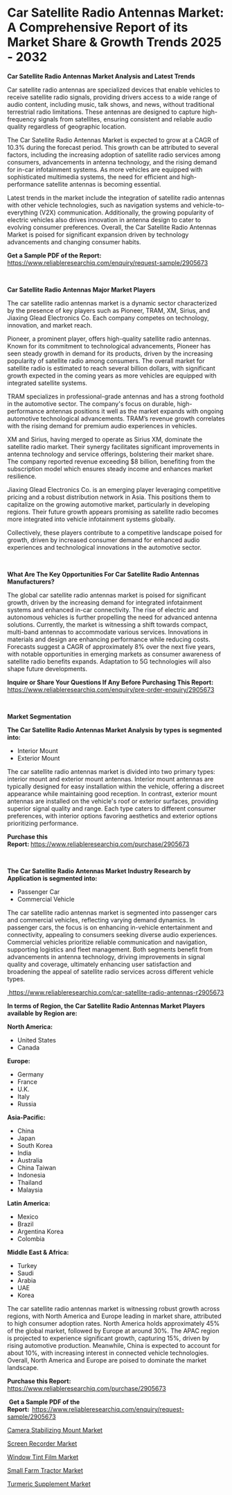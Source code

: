 <p><h1>Car Satellite Radio Antennas Market: A Comprehensive Report of its Market Share & Growth Trends 2025 - 2032</h1></p><p><strong>Car Satellite Radio Antennas Market Analysis and Latest Trends</strong></p>
<p><p>Car satellite radio antennas are specialized devices that enable vehicles to receive satellite radio signals, providing drivers access to a wide range of audio content, including music, talk shows, and news, without traditional terrestrial radio limitations. These antennas are designed to capture high-frequency signals from satellites, ensuring consistent and reliable audio quality regardless of geographic location.</p><p>The Car Satellite Radio Antennas Market is expected to grow at a CAGR of 10.3% during the forecast period. This growth can be attributed to several factors, including the increasing adoption of satellite radio services among consumers, advancements in antenna technology, and the rising demand for in-car infotainment systems. As more vehicles are equipped with sophisticated multimedia systems, the need for efficient and high-performance satellite antennas is becoming essential.</p><p>Latest trends in the market include the integration of satellite radio antennas with other vehicle technologies, such as navigation systems and vehicle-to-everything (V2X) communication. Additionally, the growing popularity of electric vehicles also drives innovation in antenna design to cater to evolving consumer preferences. Overall, the Car Satellite Radio Antennas Market is poised for significant expansion driven by technology advancements and changing consumer habits.</p></p>
<p><strong>Get a Sample PDF of the Report:&nbsp;</strong> <a href="https://www.reliableresearchiq.com/enquiry/request-sample/2905673?utm_campaign=121&utm_medium=2&utm_source=Github&utm_content=ia&utm_term=12032025&utm_id=car-satellite-radio-antennas">https://www.reliableresearchiq.com/enquiry/request-sample/2905673</a></p>
<p>&nbsp;</p>
<p><strong>Car Satellite Radio Antennas Major Market Players</strong></p>
<p><p>The car satellite radio antennas market is a dynamic sector characterized by the presence of key players such as Pioneer, TRAM, XM, Sirius, and Jiaxing Glead Electronics Co. Each company competes on technology, innovation, and market reach.</p><p>Pioneer, a prominent player, offers high-quality satellite radio antennas. Known for its commitment to technological advancements, Pioneer has seen steady growth in demand for its products, driven by the increasing popularity of satellite radio among consumers. The overall market for satellite radio is estimated to reach several billion dollars, with significant growth expected in the coming years as more vehicles are equipped with integrated satellite systems.</p><p>TRAM specializes in professional-grade antennas and has a strong foothold in the automotive sector. The company's focus on durable, high-performance antennas positions it well as the market expands with ongoing automotive technological advancements. TRAM’s revenue growth correlates with the rising demand for premium audio experiences in vehicles.</p><p>XM and Sirius, having merged to operate as Sirius XM, dominate the satellite radio market. Their synergy facilitates significant improvements in antenna technology and service offerings, bolstering their market share. The company reported revenue exceeding $8 billion, benefiting from the subscription model which ensures steady income and enhances market resilience.</p><p>Jiaxing Glead Electronics Co. is an emerging player leveraging competitive pricing and a robust distribution network in Asia. This positions them to capitalize on the growing automotive market, particularly in developing regions. Their future growth appears promising as satellite radio becomes more integrated into vehicle infotainment systems globally.</p><p>Collectively, these players contribute to a competitive landscape poised for growth, driven by increased consumer demand for enhanced audio experiences and technological innovations in the automotive sector.</p></p>
<p>&nbsp;</p>
<p><strong>What Are The Key Opportunities For Car Satellite Radio Antennas Manufacturers?</strong></p>
<p><p>The global car satellite radio antennas market is poised for significant growth, driven by the increasing demand for integrated infotainment systems and enhanced in-car connectivity. The rise of electric and autonomous vehicles is further propelling the need for advanced antenna solutions. Currently, the market is witnessing a shift towards compact, multi-band antennas to accommodate various services. Innovations in materials and design are enhancing performance while reducing costs. Forecasts suggest a CAGR of approximately 8% over the next five years, with notable opportunities in emerging markets as consumer awareness of satellite radio benefits expands. Adaptation to 5G technologies will also shape future developments.</p></p>
<p><strong>Inquire or Share Your Questions If Any Before Purchasing This Report:</strong> <a href="https://www.reliableresearchiq.com/enquiry/pre-order-enquiry/2905673?utm_campaign=121&utm_medium=2&utm_source=Github&utm_content=ia&utm_term=12032025&utm_id=car-satellite-radio-antennas">https://www.reliableresearchiq.com/enquiry/pre-order-enquiry/2905673</a></p>
<p>&nbsp;</p>
<p><strong>Market Segmentation</strong></p>
<p><strong>The Car Satellite Radio Antennas Market Analysis by types is segmented into:</strong></p>
<p><ul><li>Interior Mount</li><li>Exterior Mount</li></ul></p>
<p><p>The car satellite radio antennas market is divided into two primary types: interior mount and exterior mount antennas. Interior mount antennas are typically designed for easy installation within the vehicle, offering a discreet appearance while maintaining good reception. In contrast, exterior mount antennas are installed on the vehicle's roof or exterior surfaces, providing superior signal quality and range. Each type caters to different consumer preferences, with interior options favoring aesthetics and exterior options prioritizing performance.</p></p>
<p><strong>Purchase this Report:&nbsp;</strong><a href="https://www.reliableresearchiq.com/purchase/2905673?utm_campaign=121&utm_medium=2&utm_source=Github&utm_content=ia&utm_term=12032025&utm_id=car-satellite-radio-antennas">https://www.reliableresearchiq.com/purchase/2905673</a></p>
<p>&nbsp;</p>
<p><strong>The Car Satellite Radio Antennas Market Industry Research by Application is segmented into:</strong></p>
<p><ul><li>Passenger Car</li><li>Commercial Vehicle</li></ul></p>
<p><p>The car satellite radio antennas market is segmented into passenger cars and commercial vehicles, reflecting varying demand dynamics. In passenger cars, the focus is on enhancing in-vehicle entertainment and connectivity, appealing to consumers seeking diverse audio experiences. Commercial vehicles prioritize reliable communication and navigation, supporting logistics and fleet management. Both segments benefit from advancements in antenna technology, driving improvements in signal quality and coverage, ultimately enhancing user satisfaction and broadening the appeal of satellite radio services across different vehicle types.</p></p>
<p><a href="https://www.reliableresearchiq.com/car-satellite-radio-antennas-r2905673?utm_campaign=121&utm_medium=2&utm_source=Github&utm_content=ia&utm_term=12032025&utm_id=car-satellite-radio-antennas">&nbsp;https://www.reliableresearchiq.com/car-satellite-radio-antennas-r2905673</a></p>
<p><strong>In terms of Region, the Car Satellite Radio Antennas Market Players available by Region are:</strong></p>
<p>
    <p> <strong> North America: </strong>
        <ul>
            <li>United States</li>
            <li>Canada</li>
        </ul>
        </p> 
    <p> <strong> Europe: </strong>
        <ul>
            <li>Germany</li>
            <li>France</li>
            <li>U.K.</li>
            <li>Italy</li>
            <li>Russia</li>
        </ul>
        </p> 
    <p> <strong> Asia-Pacific: </strong>
        <ul>
            <li>China</li>
            <li>Japan</li>
            <li>South Korea</li>
            <li>India</li>
            <li>Australia</li>
            <li>China Taiwan</li>
            <li>Indonesia</li>
            <li>Thailand</li>
            <li>Malaysia</li>
        </ul>
        </p> 
    <p> <strong> Latin America: </strong>
        <ul>
            <li>Mexico</li>
            <li>Brazil</li>
            <li>Argentina Korea</li>
            <li>Colombia</li>
        </ul>
        </p> 
    <p> <strong> Middle East & Africa: </strong>
        <ul>
            <li>Turkey</li>
            <li>Saudi</li>
            <li>Arabia</li>
            <li>UAE</li>
            <li>Korea</li>
        </ul>
    </p>
    </p>
<p><p>The car satellite radio antennas market is witnessing robust growth across regions, with North America and Europe leading in market share, attributed to high consumer adoption rates. North America holds approximately 45% of the global market, followed by Europe at around 30%. The APAC region is projected to experience significant growth, capturing 15%, driven by rising automotive production. Meanwhile, China is expected to account for about 10%, with increasing interest in connected vehicle technologies. Overall, North America and Europe are poised to dominate the market landscape.</p></p>
<p><strong>Purchase this Report: </strong><a href="https://www.reliableresearchiq.com/purchase/2905673?utm_campaign=121&utm_medium=2&utm_source=Github&utm_content=ia&utm_term=12032025&utm_id=car-satellite-radio-antennas">https://www.reliableresearchiq.com/purchase/2905673</a></p>
<p>&nbsp;<strong>Get a Sample PDF of the Report:&nbsp;&nbsp;</strong><a href="https://www.reliableresearchiq.com/enquiry/request-sample/2905673?utm_campaign=121&utm_medium=2&utm_source=Github&utm_content=ia&utm_term=12032025&utm_id=car-satellite-radio-antennas">https://www.reliableresearchiq.com/enquiry/request-sample/2905673</a></p>
<p><strong></strong></p>
<p><p><a href="https://github.com/panciujoslin3/Market-Research-Report-List-1/blob/main/camera-stabilizing-mount-market.md?utm_campaign=121&utm_medium=2&utm_source=Github&utm_content=ia&utm_term=12032025&utm_id=car-satellite-radio-antennas">Camera Stabilizing Mount Market</a></p><p><a href="https://github.com/decockogbaro25/Market-Research-Report-List-1/blob/main/screen-recorder-market.md?utm_campaign=121&utm_medium=2&utm_source=Github&utm_content=ia&utm_term=12032025&utm_id=car-satellite-radio-antennas">Screen Recorder Market</a></p><p><a href="https://github.com/widlerumland/Market-Research-Report-List-1/blob/main/window-tint-film-market.md?utm_campaign=121&utm_medium=2&utm_source=Github&utm_content=ia&utm_term=12032025&utm_id=car-satellite-radio-antennas">Window Tint Film Market</a></p><p><a href="https://github.com/gummaarmel83/Market-Research-Report-List-1/blob/main/small-farm-tractor-market.md?utm_campaign=121&utm_medium=2&utm_source=Github&utm_content=ia&utm_term=12032025&utm_id=car-satellite-radio-antennas">Small Farm Tractor Market</a></p><p><a href="https://github.com/uldularido/Market-Research-Report-List-1/blob/main/turmeric-supplement-market.md?utm_campaign=121&utm_medium=2&utm_source=Github&utm_content=ia&utm_term=12032025&utm_id=car-satellite-radio-antennas">Turmeric Supplement Market</a></p></p>